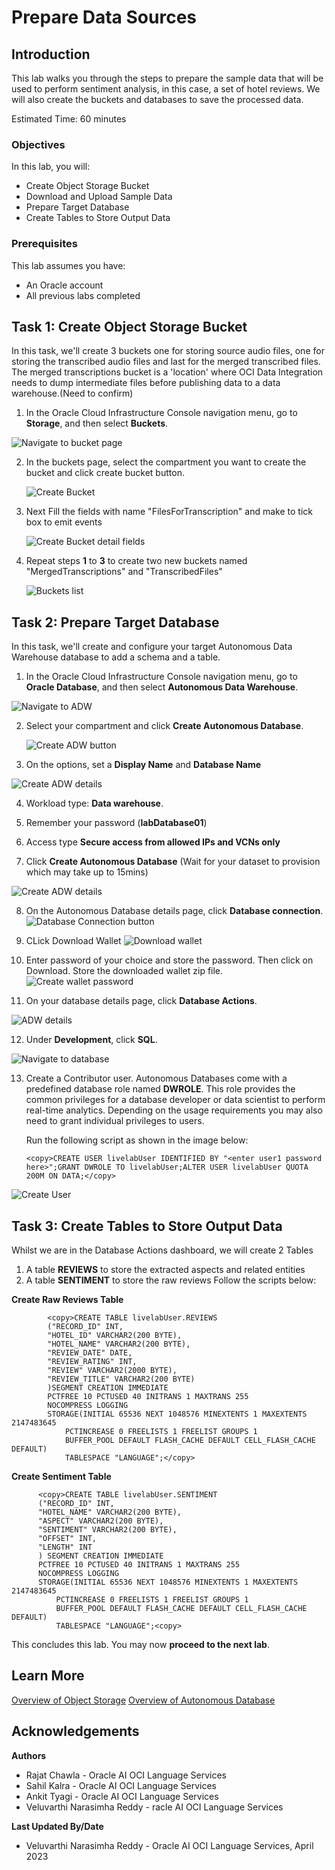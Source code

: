 # Prepare Data Sources

## Introduction

This lab walks you through the steps to prepare the sample data that will be used to perform sentiment analysis, in this case, a set of hotel reviews. We will also create the buckets and databases to save the processed data.

Estimated Time: 60 minutes

### Objectives

In this lab, you will:
* Create Object Storage Bucket
* Download and Upload Sample Data
* Prepare Target Database
* Create Tables to Store Output Data

### Prerequisites

This lab assumes you have:
* An Oracle account
* All previous labs completed


## **Task 1**: Create Object Storage Bucket

In this task, we'll create 3 buckets one for storing source audio files, one for storing the transcribed audio files and last for the merged transcribed files. The merged transcriptions bucket is a 'location' where OCI Data Integration needs to dump intermediate files before publishing data to a data warehouse.(Need to confirm)

1.	In the Oracle Cloud Infrastructure Console navigation menu, go to **Storage**, and then select **Buckets**.

   ![Navigate to bucket page](./images/navigate-to-buckets.png " ")

2. In the buckets page, select the compartment you want to create the bucket and click create bucket button.

    ![Create Bucket](./images/create-bucket-button.png " ")

3. Next Fill the fields with name "FilesForTranscription" and make to tick box to emit events

    ![Create Bucket detail fields](./images/create-bucket.png " ")

4. Repeat steps **1** to **3** to create two new buckets named "MergedTranscriptions" and "TranscribedFiles"

    ![Buckets list](./images/bucket-list.png " ")



## **Task 2**: Prepare Target Database

In this task, we'll create and configure your target Autonomous Data Warehouse database to add a schema and a table.

1.	In the Oracle Cloud Infrastructure Console navigation menu, go to **Oracle Database**, and then select **Autonomous Data Warehouse**.

   ![Navigate to ADW](./images/navigate-to-adw.png " ")

2.	Select your compartment and click **Create Autonomous Database**.

    ![Create ADW button](./images/create-database-button.png " ")

3.	On the options, set a **Display Name** and **Database Name**

   ![Create ADW details](./images/create-database-1.png " ")

4.	Workload type: **Data warehouse**.

5.	Remember your password (**labDatabase01**)

6.	Access type **Secure access from allowed IPs and VCNs only**

7.	Click **Create Autonomous Database** (Wait for your dataset to provision which may take up to 15mins)

   ![Create ADW details](./images/create-database-2.png " ")

8. On the Autonomous Database details page, click **Database connection**.
    ![Database Connection button](./images/database-connection-button.png " ")

9. CLick Download Wallet
    ![Download wallet](./images/download-wallet-button.png " ")

10. Enter password of your choice and store the password. Then click on Download. Store the downloaded wallet zip file.
    ![Create wallet password](./images/download-wallet-password.png " ")

11.	On your database details page, click **Database Actions**.

   ![ADW details](./images/database-details.png " ")

12.	Under **Development**, click **SQL**.

   ![Navigate to database](./images/database-navigation.png " ")

13. Create a Contributor user. Autonomous Databases come with a predefined database role named **DWROLE**. This role provides the common privileges for a database developer or data scientist to perform real-time analytics. Depending on the usage requirements you may also need to grant individual privileges to users.

	Run the following script as shown in the image below:

	    <copy>CREATE USER livelabUser IDENTIFIED BY "<enter user1 password here>";GRANT DWROLE TO livelabUser;ALTER USER livelabUser QUOTA 200M ON DATA;</copy>

   ![Create User](./images/create-user-database.png " ")


## **Task 3**: Create Tables to Store Output Data

Whilst we are in the Database Actions dashboard, we will create 2 Tables

1.	A table **REVIEWS** to store the extracted aspects and related entities
2.	A table **SENTIMENT** to store the raw reviews
Follow the scripts below:

  **Create Raw Reviews Table**

			<copy>CREATE TABLE livelabUser.REVIEWS
			("RECORD_ID" INT,
			"HOTEL_ID" VARCHAR2(200 BYTE),
			"HOTEL_NAME" VARCHAR2(200 BYTE),
			"REVIEW_DATE" DATE,
			"REVIEW_RATING" INT,
			"REVIEW" VARCHAR2(2000 BYTE),
			"REVIEW_TITLE" VARCHAR2(200 BYTE)
			)SEGMENT CREATION IMMEDIATE
			PCTFREE 10 PCTUSED 40 INITRANS 1 MAXTRANS 255
			NOCOMPRESS LOGGING
			STORAGE(INITIAL 65536 NEXT 1048576 MINEXTENTS 1 MAXEXTENTS 2147483645
				PCTINCREASE 0 FREELISTS 1 FREELIST GROUPS 1
				BUFFER_POOL DEFAULT FLASH_CACHE DEFAULT CELL_FLASH_CACHE DEFAULT)
				TABLESPACE "LANGUAGE";</copy>


  **Create Sentiment Table**

		  <copy>CREATE TABLE livelabUser.SENTIMENT
	 	  ("RECORD_ID" INT,
		  "HOTEL_NAME" VARCHAR2(200 BYTE),
		  "ASPECT" VARCHAR2(200 BYTE),
		  "SENTIMENT" VARCHAR2(200 BYTE),
		  "OFFSET" INT,
		  "LENGTH" INT
		  ) SEGMENT CREATION IMMEDIATE
		  PCTFREE 10 PCTUSED 40 INITRANS 1 MAXTRANS 255
 		  NOCOMPRESS LOGGING
		  STORAGE(INITIAL 65536 NEXT 1048576 MINEXTENTS 1 MAXEXTENTS 2147483645
			  PCTINCREASE 0 FREELISTS 1 FREELIST GROUPS 1
			  BUFFER_POOL DEFAULT FLASH_CACHE DEFAULT CELL_FLASH_CACHE DEFAULT)
			  TABLESPACE "LANGUAGE";<copy>

This concludes this lab. You may now **proceed to the next lab**.

## Learn More
 [Overview of Object Storage](https://docs.oracle.com/en-us/iaas/Content/Object/home.htm)
 [Overview of Autonomous Database](https://docs.oracle.com/en-us/iaas/Content/Database/Concepts/adboverview.htm)

## Acknowledgements
**Authors**
  * Rajat Chawla  - Oracle AI OCI Language Services
  * Sahil Kalra - Oracle AI OCI Language Services
  * Ankit Tyagi -  Oracle AI OCI Language Services
  * Veluvarthi Narasimha Reddy - racle AI OCI Language Services

**Last Updated By/Date**
* Veluvarthi Narasimha Reddy  - Oracle AI OCI Language Services, April 2023